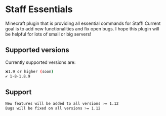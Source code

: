 # Staff Essentials
Minecraft plugin that is providing all essential commands for Staff! Current goal is to add new functionalities and fix open bugs. I hope this plugin will be helpful for lots of small or big servers!


## Supported versions

Currently supported versions are:

```bash
❌1.9 or higher (soon)
✔️ 1-8-1.8.9
```

## Support

```bash
New features will be added to all versions >= 1.12
Bugs will be fixed on all versions >= 1.12
```
